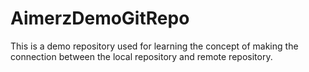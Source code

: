 # AimerzDemoGitRepo
This is a demo repository used for learning the concept of making the connection between the local repository and remote repository.

